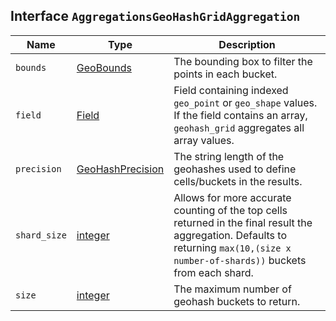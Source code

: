 ## Interface `AggregationsGeoHashGridAggregation`

| Name | Type | Description |
| - | - | - |
| `bounds` | [GeoBounds](./GeoBounds.md) | The bounding box to filter the points in each bucket. |
| `field` | [Field](./Field.md) | Field containing indexed `geo_point` or `geo_shape` values. If the field contains an array, `geohash_grid` aggregates all array values. |
| `precision` | [GeoHashPrecision](./GeoHashPrecision.md) | The string length of the geohashes used to define cells/buckets in the results. |
| `shard_size` | [integer](./integer.md) | Allows for more accurate counting of the top cells returned in the final result the aggregation. Defaults to returning `max(10,(size x number-of-shards))` buckets from each shard. |
| `size` | [integer](./integer.md) | The maximum number of geohash buckets to return. |
